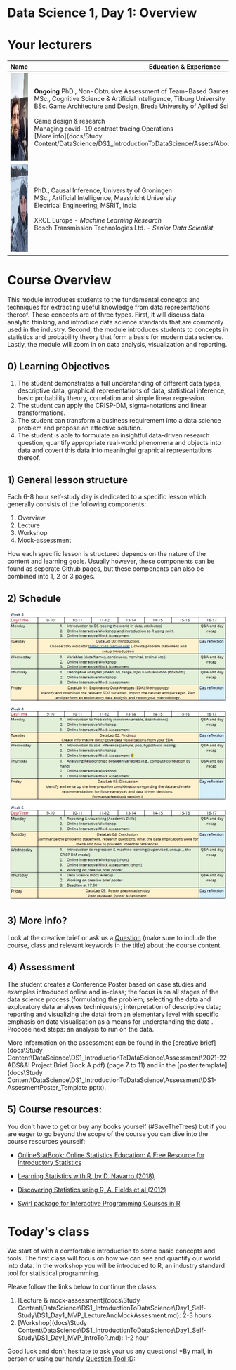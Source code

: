 ﻿# Data Science 1, Day 1: Overview

# Your lecturers

Name  | Education & Experience  | Contact
---   | ----------------------  | ---
<img src="docs\Study Content\DataScience\DS1_IntroductionToDataScience\Day1_Self-Study\Assets\BramMediumCloseUp.jpg" width="140" height="200" /> | **Ongoing** PhD., Non-Obtrusive Assessment of Team-Based Games *(Working title)*, Tilburg University  <br> MSc., Cognitive Science & Artificial Intelligence, Tilburg University <br> BSc. Game Architecture and Design, Breda University of Apllied Science <br> <br> Game design & research <br> Managing covid-19 contract tracing Operations <br> [More info](docs/Study Content/DataScience/DS1_IntroductionToDataScience/Assets/AboutLecturers/AboutBramHeijligers.md) | heijligers.b@buas.nl
<img src="/docs/Study Content/Programming/assets/nitinFaceSmall.png" width="140" height="200" /> | PhD., Causal Inference, University of Groningen​  <br> MSc., Artificial Intelligence, Maastricht University​ <br> Electrical Engineering, MSRIT, India <br> <br> XRCE Europe - *Machine Learning Research* <br> Bosch Transmission Technologies Ltd. - *Senior Data Scientist* | bhushan.n@buas.nl

# Course Overview
This module introduces students to the fundamental concepts and techniques for extracting useful knowledge from data representations thereof. These concepts are of three types. First, it will discuss data-analytic thinking, and introduce data science standards that are commonly used in the industry. Second, the module introduces students to concepts in statistics and probability theory that form a basis for modern data science. Lastly, the module will zoom in on data analysis, visualization and reporting.  

## 0) Learning Objectives
1. The student demonstrates a full understanding of different data types, descriptive data, graphical representations of data, statistical inference, basic probability theory, correlation and simple linear regression.
2. The student can apply the CRISP-DM, sigma-notations and linear transformations.
3. The student can transform a business requirement into a data science problem and propose an effective solution.
4. The student is able to formulate an insightful data-driven research question, quantify appropriate real-world phenomena and objects into data and covert this data into meaningful graphical representations thereof.

## 1) General lesson structure
Each 6-8 hour self-study day is dedicated to a specific lesson which generally consists of the following components:
1. Overview
2. Lecture
3. Workshop
4. Mock-assessment

How each specific lesson is structured depends on the nature of the content and learning goals. Usually however, these components can be found as seperate Github pages, but these components can also be combined into 1, 2 or 3 pages.

## 2) Schedule
<img src="docs\Study Content\DataScience\DS1_IntroductionToDataScience\Assets\Images\CourseSchedule.jpg" />

## 3) More info?
Look at the creative brief or ask us a [Question](https://github.com/BredaUniversity/AAI-DM/issues/new) (make sure to include the course, class and relevant keywords in the title) about the course content.

## 4) Assessment
The student creates a Conference Poster based on case studies and examples introduced online and in-class; the focus is on all stages of the data science process (formulating the problem; selecting the data and exploratory data analyses technique(s); interpretation of descriptive data; reporting and visualizing the data) from an elementary level with specific emphasis on data visualisation as a means for understanding the data . Propose next steps: an analysis to run on the data.

More information on the assessment can be found in the [creative brief](docs\Study Content\DataScience\DS1_IntroductionToDataScience\Assessment\2021-22 ADS&AI Project Brief Block A.pdf) (page 7 to 11) and in the [poster template](docs\Study Content\DataScience\DS1_IntroductionToDataScience\Assessment\DS1-AssesmentPoster_Template.pptx).

## 5) Course resources:
You don't have to get or buy any books yourself (#SaveTheTrees) but if you are eager to go beyond the scope of the course you can dive into the course resources yourself:

- [OnlineStatBook: Online Statistics Education: A Free Resource for Introductory Statistics](https://onlinestatbook.com/)

- [Learning Statistics with R, by D. Navarro (2018)](https://learningstatisticswithr.com/)

- [Discovering Statistics using R, A. Fields et al (2012)](https://uk.sagepub.com/en-gb/eur/discovering-statistics-using-r/book236067)  

- [Swirl package for Interactive Programming Courses in R](https://swirlstats.com/)  

#  Today's class
We start of with a comfortable introduction to some basic concepts and tools. The first class will focus on how we can see and quantify our world into data. In the workshop you will be introduced to R, an industry standard tool for statistical programming.

Please follow the links below to continue the classs:
1. [Lecture & mock-assessment](docs\Study Content\DataScience\DS1_IntroductionToDataScience\Day1_Self-Study\DS1_Day1_MVP_LectureAndMockAssesment.md): 2-3 hours
2. [Workshop](docs\Study Content\DataScience\DS1_IntroductionToDataScience\Day1_Self-Study\DS1_Day1_MVP_IntroToR.md): 1-2 hour

Good luck and don't hesitate to ask your us any questions!
*By mail, in person or using our handy [Question Tool :D](https://github.com/BredaUniversity/AAI-DM/issues/new): '

